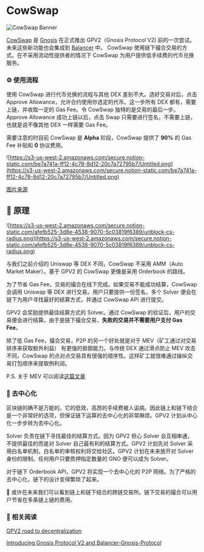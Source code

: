# CowSwap

![CowSwap Banner](/img/cowSwap.png)

[CowSwap](https://cowswap.exchange/#/) 是 [Gnosis](https://gnosis.io/) 在正式推出 GPV2（Gnosis Protocol V2) 前的一次尝试。未来这些新功能也会集成到 [Balancer](https://balancer.finance/) 中。 CowSwap 使用链下撮合交易的方式。在不采用流动性提供者的情况下 CowSwap 为用户提供低手续费的代币兑换服务。

### ⚙️ 使用流程

使用 CowSwap 进行代币兑换的流程与其他 DEX 差别不大。选好交易对后，点击 Approve Allowance，允许合约使用你选定的代币。这一步所有 DEX 都有，需要上链，并收取一定的 Gas Fee。令 CowSwap 独特的是交易的最后一步。Approve Allowance 成功上链以后，点击 Swap 只需要进行签名，不需要上链，也就是说不像其他 DEX 一样需要 Gas Fee。

需要注意的时目前 CowSwap 是 **Alpha** 阶段，CowSwap 提供了 **90%** 的 Gas Fee 补贴和 **0** 协议费用。

![https://s3-us-west-2.amazonaws.com/secure.notion-static.com/be7a741a-ff12-4c78-8d12-20c7a72795b7/Untitled.png](https://s3-us-west-2.amazonaws.com/secure.notion-static.com/be7a741a-ff12-4c78-8d12-20c7a72795b7/Untitled.png)

[图片来源](https://www.youtube.com/watch?v=2btaQ9IMtwA&ab_channel=%E6%97%81%E7%99%BD%E5%90%9B)

## 🔨 原理

![https://s3-us-west-2.amazonaws.com/secure.notion-static.com/afefb525-3d8e-4538-9070-5c03819f6389/unblock-cs-radius.png](https://s3-us-west-2.amazonaws.com/secure.notion-static.com/afefb525-3d8e-4538-9070-5c03819f6389/unblock-cs-radius.png)

与我们之前介绍的 Uniswap 等 DEX 不同，CowSwap 不采用 AMM（Auto Market Maker）。基于 GPV2 的 CowSwap 更像是采用 Orderbook 的路线。

为了节省 Gas Fee，交易的撮合在线下完成。如果交易不能成功结算，CowSwap 会调用 Uniswap 等 DEX 进行交易。用户只要提供一份签名，多个 Solver 便会在链下为用户寻找最好的结算方式，并通过 CowSwap API 进行提交。

GPV2 会奖励提供最佳结算方式的 Solver。通过 CowSwap 的验证后，用户的交易便会进行结算。由于是链下撮合交易，**失败的交易并不需要用户支付 Gas Fee**。

除了低 Gas Fee，撮合交易，P2P 的另一个好处就是对于 MEV（矿工通过对交易排序来获取额外利益） 有更强的抵御能力。与传统 DEX 通过滑点防止 MEV 攻击不同，CowSwap 的点对点交易具有很强的顺序性。这样矿工就很难通过操纵交易打包顺序来提取例利润。

P.S. 关于 MEV 可以阅读[这篇文章](https://pdaian.com/blog/mev-wat-do/)

### 💠 去中心化

区块链的确不是万能的。它的低效，高昂的手续费被人诟病。因此链上和链下结合是一个非常好的选项，但保证链下运算的去中心化的非常麻烦。GPV2 计划从中心化一步步转为去中心化。

Solver 负责在链下寻找最佳的结算方式。因为 GPV2 担心 Solver 会互相串通，不提供最佳的而是对 Solver 自己最有利的结算方式。GPV2 计划先对 Solver 采用白名单机制，白名单的审核权利将交给社区。GPV2 计划在未来放开对 Solver 身份的限制。任何用户只要质押指定数量的 GNO 便可以成为 Solver。

对于链下 Orderbook API，GPV2 将实现一个去中心化的 P2P 网络。为了严格的去中心化，链下的设计变得繁琐了起来。

🧐 或许在未来我们可以看到链上和链下结合的跨链交易所。链下交易的撮合可以用户节省在多条链上链的费用。

### 📔 相关阅读

[GPV2 road to decentralization](https://forum.gnosis.io/t/gpv2-road-to-decentralization/1245)

[Introducing Gnosis Protocol V2 and Balancer-Gnosis-Protocol](https://blog.gnosis.pm/introducing-gnosis-protocol-v2-and-balancer-gnosis-protocol-f693b2938ae4)

